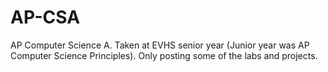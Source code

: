 # AP-CSA
AP Computer Science A. Taken at EVHS senior year (Junior year was AP Computer Science Principles). Only posting some of the labs and projects. 
